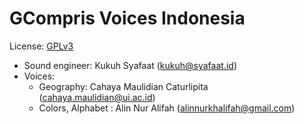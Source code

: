 # GCompris Voices Indonesia

License: [GPLv3](https://www.gnu.org/licenses/quick-guide-gplv3.en.html)

* Sound engineer: Kukuh Syafaat (kukuh@syafaat.id)
* Voices: 
    * Geography: Cahaya Maulidian Caturlipita (cahaya.maulidian@ui.ac.id)
    * Colors, Alphabet : Alin Nur Alifah (alinnurkhalifah@gmail.com)
